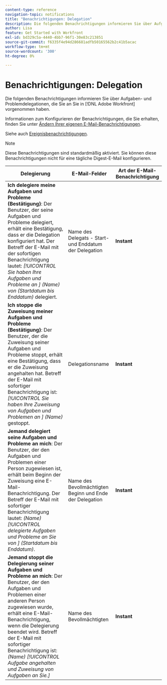 ```yaml
---
content-type: reference
navigation-topic: notifications
title: "Benachrichtigungen: Delegation"
description: Die folgenden Benachrichtigungen informieren Sie über Aufgaben- und Problemdelegationen, die Sie für Sie in Adobe Workfront durchgeführt haben oder andere für Sie durchgeführt haben.
author: Lisa
feature: Get Started with Workfront
exl-id: bd329c5a-4440-4bb7-96f1-30e83c213851
source-git-commit: f6335f4e94d286681adfb50165562b2c41b5acac
workflow-type: tm+mt
source-wordcount: '300'
ht-degree: 0%

---
```


# Benachrichtigungen: Delegation

Die folgenden Benachrichtigungen informieren Sie über Aufgaben- und Problemdelegationen, die Sie an Sie in [!DNL Adobe Workfront] vorgenommen haben.

Informationen zum Konfigurieren der Benachrichtigungen, die Sie erhalten, finden Sie unter [Ändern Ihrer eigenen E-Mail-Benachrichtigungen](activate-or-deactivate-your-own-event-notifications.md).

Siehe auch [Ereignisbenachrichtigungen](event-notifications.md).

>[!NOTE]
>
>Diese Benachrichtigungen sind standardmäßig aktiviert. Sie können diese Benachrichtigungen nicht für eine tägliche Digest-E-Mail konfigurieren.

| Delegierung | E-Mail-Felder | Art der E-Mail-Benachrichtigung |
|------------------------------------------------------------------------------------------------------------------------------------------------------------------------------------------------------------------------------------------------------------------------------------------------|-----------------------------------------------------|----------------------------|
| **Ich delegiere meine Aufgaben und Probleme (Bestätigung)**: Der Benutzer, der seine Aufgaben und Probleme delegiert, erhält eine Bestätigung, dass er die Delegation konfiguriert hat. Der Betreff der E-Mail mit der sofortigen Benachrichtigung lautet: *[!UICONTROL Sie haben Ihre Aufgaben und Probleme an ] (Name) von (Startdatum bis Enddatum)* delegiert. | Name des Delegats - Start- und Enddatum der Delegation | **Instant** |
| **Ich stoppe die Zuweisung meiner Aufgaben und Probleme (Bestätigung)**: Der Benutzer, der die Zuweisung seiner Aufgaben und Probleme stoppt, erhält eine Bestätigung, dass er die Zuweisung angehalten hat. Betreff der E-Mail mit sofortiger Benachrichtigung ist: *[!UICONTROL Sie haben Ihre Zuweisung von Aufgaben und Problemen an ] (Name)* gestoppt. | Delegationsname | **Instant** |
| **Jemand delegiert seine Aufgaben und Probleme an mich**: Der Benutzer, der den Aufgaben und Problemen einer Person zugewiesen ist, erhält beim Beginn der Zuweisung eine E-Mail-Benachrichtigung. Der Betreff der E-Mail mit sofortiger Benachrichtigung lautet: *(Name) [!UICONTROL delegierte Aufgaben und Probleme an Sie von ] (Startdatum bis Enddatum)*. | Name des Bevollmächtigten Beginn und Ende der Delegation | **Instant** |
| **Jemand stoppt die Delegierung seiner Aufgaben und Probleme an mich**: Der Benutzer, der den Aufgaben und Problemen einer anderen Person zugewiesen wurde, erhält eine E-Mail-Benachrichtigung, wenn die Delegierung beendet wird. Betreff der E-Mail mit sofortiger Benachrichtigung ist: *(Name) [!UICONTROL Aufgabe angehalten und Zuweisung von Aufgaben an Sie.]* | Name des Bevollmächtigten | **Instant** |
